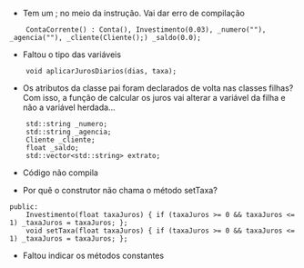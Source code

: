- Tem um ; no meio da instrução. Vai dar erro de compilação

```
    ContaCorrente() : Conta(), Investimento(0.03), _numero(""), _agencia(""), _cliente(Cliente();) _saldo(0.0);
```

- Faltou o tipo das variáveis

```
    void aplicarJurosDiarios(dias, taxa);
```

- Os atributos da classe pai foram declarados de volta nas classes filhas? Com isso, a função de calcular os juros vai alterar a variável da filha e não a variável herdada...

```
    std::string _numero;
    std::string _agencia;
    Cliente _cliente;
    float _saldo;
    std::vector<std::string> extrato;
```

- Código não compila

- Por quê o construtor não chama o método setTaxa?

```
public:
    Investimento(float taxaJuros) { if (taxaJuros >= 0 && taxaJuros <= 1) _taxaJuros = taxaJuros; };
    void setTaxa(float taxaJuros) { if (taxaJuros >= 0 && taxaJuros <= 1) _taxaJuros = taxaJuros; };
```

- Faltou indicar os métodos constantes

